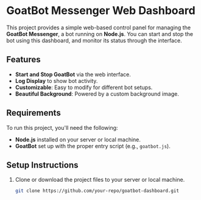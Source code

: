# GoatBot Messenger Web Dashboard

This project provides a simple web-based control panel for managing the **GoatBot Messenger**, a bot running on **Node.js**. You can start and stop the bot using this dashboard, and monitor its status through the interface.

## Features

- **Start and Stop GoatBot** via the web interface.
- **Log Display** to show bot activity.
- **Customizable**: Easy to modify for different bot setups.
- **Beautiful Background**: Powered by a custom background image.

## Requirements

To run this project, you'll need the following:

- **Node.js** installed on your server or local machine.
- **GoatBot** set up with the proper entry script (e.g., `goatbot.js`).

## Setup Instructions

1. Clone or download the project files to your server or local machine.

   ```bash
   git clone https://github.com/your-repo/goatbot-dashboard.git
